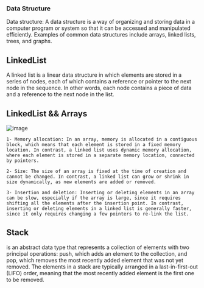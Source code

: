 ### Data Structure ###

Data structure: A data structure is a way of organizing and storing data in a computer program or system so that it can be accessed and manipulated efficiently. Examples of common data structures include arrays, linked lists, trees, and graphs.

## LinkedList
A linked list is a linear data structure in which elements are stored in a series of nodes, each of which contains a reference or pointer to the next node in the sequence. In other words, each node contains a piece of data and a reference to the next node in the list.
## LinkedList && Arrays
![image](https://user-images.githubusercontent.com/72993155/229142542-670de972-ed15-46cb-a4e1-d2cfce8c01e1.png)


    1- Memory allocation: In an array, memory is allocated in a contiguous block, which means that each element is stored in a fixed memory location. In contrast, a linked list uses dynamic memory allocation, where each element is stored in a separate memory location, connected by pointers.

    2- Size: The size of an array is fixed at the time of creation and cannot be changed. In contrast, a linked list can grow or shrink in size dynamically, as new elements are added or removed.

    3- Insertion and deletion: Inserting or deleting elements in an array can be slow, especially if the array is large, since it requires shifting all the elements after the insertion point. In contrast, inserting or deleting elements in a linked list is generally faster, since it only requires changing a few pointers to re-link the list.

## Stack
is an abstract data type that represents a collection of elements with two principal operations: push, which adds an element to the collection, and pop, which removes the most recently added element that was not yet removed. The elements in a stack are typically arranged in a last-in-first-out (LIFO) order, meaning that the most recently added element is the first one to be removed.
